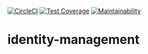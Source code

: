[![CircleCI](https://circleci.com/gh/shop-inc/identity-management.svg?style=svg)](https://circleci.com/gh/shop-inc/identity-management)
[![Test Coverage](https://api.codeclimate.com/v1/badges/8b5e6e65751d038af8bf/test_coverage)](https://codeclimate.com/github/shop-inc/identity-management/test_coverage)
[![Maintainability](https://api.codeclimate.com/v1/badges/8b5e6e65751d038af8bf/maintainability)](https://codeclimate.com/github/shop-inc/identity-management/maintainability)

# identity-management